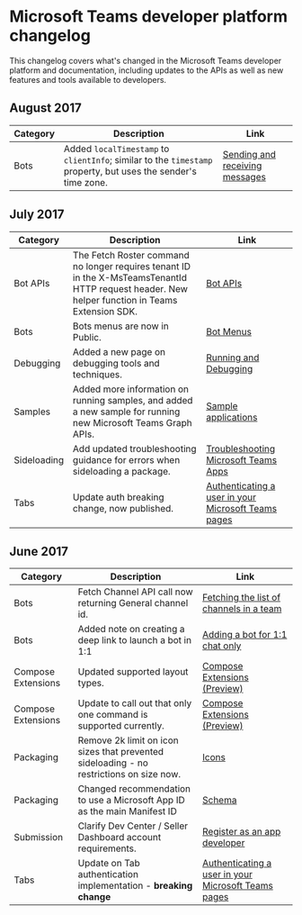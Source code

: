 # Microsoft Teams developer platform changelog

This changelog covers what's changed in the Microsoft Teams developer platform and documentation, including updates to the APIs as well as new features and tools available to developers.

## August 2017
|**Category**|**Description**|**Link**|
|-|-|-|
|Bots|Added `localTimestamp` to `clientInfo`; similar to the `timestamp` property, but uses the sender's time zone.|[Sending and receiving messages](botsconversation.md#receiving-messages)|

## July 2017
|**Category**|**Description**|**Link**|
|-|-|-|
|Bot APIs|The Fetch Roster command no longer requires tenant ID in the X-MsTeamsTenantId HTTP request header.  New helper function in Teams Extension SDK.|[Bot APIs](botapis.md#fetching-the-team-roster)|
|Bots|Bots menus are now in Public.|[Bot Menus](botmenu.md)|
|Debugging|Added a new page on debugging tools and techniques.|[Running and Debugging](debugging.md)|
|Samples|Added more information on running samples, and added a new sample for running new Microsoft Teams Graph APIs.|[Sample applications](samples.md)|
|Sideloading|Add updated troubleshooting guidance for errors when sideloading a package.|[Troubleshooting Microsoft Teams Apps](troubleshooting.md#error-while-reading-manifestjson)|
|Tabs|Update auth breaking change, now published.|[Authenticating a user in your Microsoft Teams pages](auth.md)| 

## June 2017
|**Category**|**Description**|**Link**|
|-|-|-|
|Bots|Fetch Channel API call now returning General channel id.|[Fetching the list of channels in a team](botapis.md#fetching-the-list-of-channels-in-a-team)|
|Bots|Added note on creating a deep link to launch a bot in 1:1|[Adding a bot for 1:1 chat only](botsadd.md#adding-a-bot-for-11-chat-only)|
|Compose Extensions| Updated supported layout types. | [Compose Extensions (Preview)](composeextensions.md)|
|Compose Extensions| Update to call out that only one command is supported currently. | [Compose Extensions (Preview)](composeextensions.md)|
|Packaging| Remove 2k limit on icon sizes that prevented sideloading - no restrictions on size now. | [Icons](createpackage.md#icons)|
|Packaging| Changed recommendation to use a Microsoft App ID as the main Manifest ID | [Schema](schema.md#id)|
|Submission|Clarify Dev Center / Seller Dashboard account requirements.|[Register as an app developer](submission.md#register-as-an-app-developer)|
|Tabs|Update on Tab authentication implementation - **breaking change**|[Authenticating a user in your Microsoft Teams pages](auth.md)|
